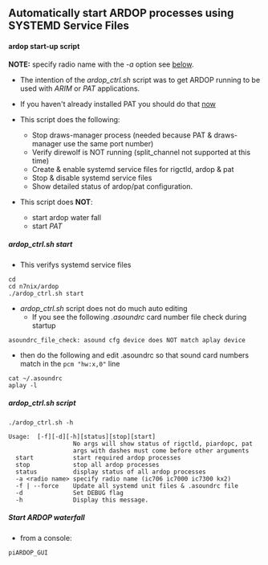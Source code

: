 ## Automatically start ARDOP processes using SYSTEMD Service Files

#### ardop start-up script

__NOTE:__ specify radio name with the _-a_ option see [below](#ardop_ctrlsh-script).

* The intention of the _ardop_ctrl.sh_ script was to get ARDOP running to be used with _ARIM_ or _PAT_ applications.
* If you haven't already installed PAT you should do that [now](https://github.com/nwdigitalradio/n7nix/tree/master/email/pat)

* This script does the following:
  * Stop draws-manager process (needed because PAT & draws-manager use the same port number)
  * Verify direwolf is NOT running (split_channel not supported at this time)
  * Create & enable systemd service files for rigctld, ardop & pat
  * Stop & disable systemd service files
  * Show detailed status of ardop/pat configuration.

* This script does __NOT__:
  * start ardop water fall
  * start _PAT_



##### ardop_ctrl.sh start
* This verifys systemd service files
```
cd
cd n7nix/ardop
./ardop_ctrl.sh start
```
* _ardop_ctrl.sh_ script does not do much auto editing
  * If you see the following _.asoundrc_ card number file check during startup
```
asoundrc_file_check: asound cfg device does NOT match aplay device
```
* then do the following and edit .asoundrc so that sound card numbers match in the ```pcm "hw:x,0"``` line
```
cat ~/.asoundrc
aplay -l
```

##### ardop_ctrl.sh script

```
./ardop_ctrl.sh -h

Usage:  [-f][-d][-h][status][stop][start]
                  No args will show status of rigctld, piardopc, pat
                  args with dashes must come before other arguments
  start           start required ardop processes
  stop            stop all ardop processes
  status          display status of all ardop processes
  -a <radio name> specify radio name (ic706 ic7000 ic7300 kx2)
  -f | --force    Update all systemd unit files & .asoundrc file
  -d              Set DEBUG flag
  -h              Display this message.
```

##### Start ARDOP waterfall
* from a console:
```
piARDOP_GUI
```
